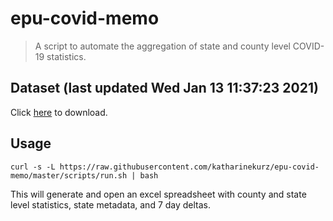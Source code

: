 # epu-covid-memo

> A script to automate the aggregation of state and county level COVID-19 statistics.

<!-- tmpl start -->

## Dataset (last updated Wed Jan 13 11:37:23 2021)

Click [here](https://covid-artifacts.s3.amazonaws.com/records/2021-1-13-113722-covid_artifact.xls) to download.

<!-- tmpl end -->

## Usage

```
curl -s -L https://raw.githubusercontent.com/katharinekurz/epu-covid-memo/master/scripts/run.sh | bash
```

This will generate and open an excel spreadsheet with county and state level statistics, state metadata, and 7 day deltas.